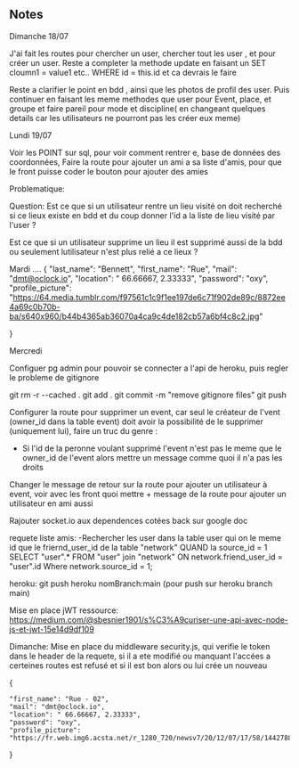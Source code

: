 ## Notes

Dimanche 18/07

J'ai fait les routes pour chercher un user, chercher tout les user , et pour créer un user.
Reste a completer la methode update en faisant un SET cloumn1 = value1 etc.. WHERE id = this.id et ca devrais le faire 

Reste a clarifier le point en bdd , ainsi que les photos de profil des user.
Puis continuer en faisant les meme methodes que user pour Event, place, et groupe et faire pareil pour mode et discipline( en changeant quelques details car les utilisateurs ne pourront pas les créer eux meme)



Lundi 19/07

Voir les POINT sur sql, pour voir comment rentrer e, base de données des coordonnées,
Faire la route pour ajouter un ami a sa liste d'amis, pour que le front puisse coder le bouton pour ajouter des amies 

Problematique: 

Question: Est ce que si un utilisateur rentre un lieu visité on doit recherché si ce lieux existe en bdd et du coup donner l'id a la liste de lieu visité par l'user ? 

Est ce que si un utilisateur supprime un lieu il est supprimé aussi de la bdd ou seulement lutilisateur n'est plus relié a ce lieux ? 

Mardi 
....
{
    "last_name": "Bennett",
    "first_name": "Rue",
    "mail": "dmt@oclock.io",
    "location": " 66.66667, 2.33333",
    "password": "oxy", 
    "profile_picture": "https://64.media.tumblr.com/f97561c1c9f1ee197de6c71f902de89c/8872ee4a69c0b70b-ba/s640x960/b44b4365ab36070a4ca9c4de182cb57a6bf4c8c2.jpg"

}

Mercredi 

Configuer pg admin pour pouvoir se connecter a l'api de heroku, puis regler le probleme de gitignore 

git rm -r --cached . git add . git commit -m "remove gitignore files" git push

Configurer la route pour supprimer un event, car seul le créateur de l'vent (owner_id dans la table event) doit avoir la possibilité de le supprimer (uniquement lui), faire un truc du genre : 
- Si l'id de la peronne voulant supprimé l'event n'est pas le meme que le owner_id de l'event alors mettre un message comme quoi il n'a pas les droits 

Changer le message de retour sur la route pour ajouter un utilisateur à event, voir avec les front quoi mettre + message de la route pour ajouter un utilisateur en ami aussi 

Rajouter socket.io aux dependences cotées back sur google doc

requete liste amis:
-Rechercher les user dans la table user qui on le meme id que le friernd_user_id de la table "network" QUAND la source_id = 1
SELECT "user".* FROM "user" 
join "network" ON network.friend_user_id = "user".id
Where network.source_id = 1;

heroku: git push heroku nomBranch:main (pour push sur heroku branch main)

Mise en place jWT 
ressource: https://medium.com/@sbesnier1901/s%C3%A9curiser-une-api-avec-node-js-et-jwt-15e14d9df109

Dimanche: Mise en place du middleware security.js, qui verifie le token dans le header de la requete, si il a ete modifié ou manquant l'accées a certeines routes est refusé et si il est bon alors ou lui crée un nouveau

{
	
    "first_name": "Rue - 02",
    "mail": "dmt@oclock.io",
    "location": " 66.66667, 2.33333",
    "password": "oxy", 
    "profile_picture": "https://fr.web.img6.acsta.net/r_1280_720/newsv7/20/12/07/17/58/1442788.jpg""
}
